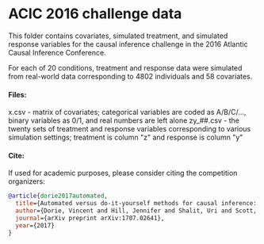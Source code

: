 # ACIC 2016 challenge data

This folder contains covariates, simulated treatment, and simulated response variables 
for the causal inference challenge in the 2016 Atlantic Causal Inference Conference. 

For each of 20 conditions, treatment and response data were simulated from real-world data 
corresponding to 4802 individuals and 58 covariates.


#### Files:
  x.csv - matrix of covariates; categorical variables are coded as A/B/C/..., 
          binary variables as 0/1, and real numbers are left alone
  zy_##.csv - the twenty sets of treatment and response variables corresponding to various simulation settings; 
              treatment is column "z" and response is column "y"

#### Cite:
If used for academic purposes, please consider citing the competition organizers:
```bibtex
@article{dorie2017automated,
  title={Automated versus do-it-yourself methods for causal inference: Lessons learned from a data analysis competition},
  author={Dorie, Vincent and Hill, Jennifer and Shalit, Uri and Scott, Marc and Cervone, Dan},
  journal={arXiv preprint arXiv:1707.02641},
  year={2017}
}
```
